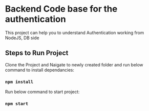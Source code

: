 # Backend Code base for the authentication

This project can help you to understand Authentication working from NodeJS, DB side

## Steps to Run Project

Clone the Project and Naigate to newly created folder and run below command to install dependancies:

### `npm install`

Run below command to start project:

### `npm start`
